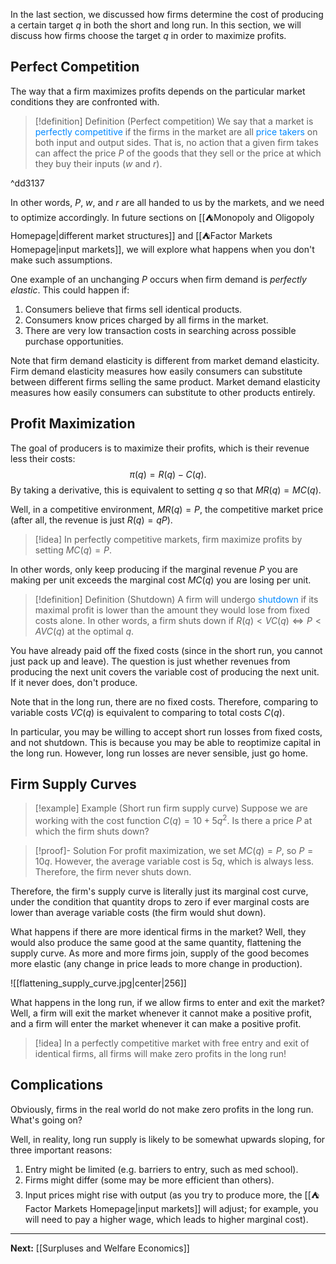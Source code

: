 In the last section, we discussed how firms determine the cost of producing a certain target $q$ in both the short and long run. In this section, we will discuss how firms choose the target $q$ in order to maximize profits.

## Perfect Competition

The way that a firm maximizes profits depends on the particular market conditions they are confronted with.

> [!definition] Definition (Perfect competition)
> We say that a market is <span style="color:#0088ff">perfectly competitive</span> if the firms in the market are all <span style="color:#0088ff">price takers</span> on both input and output sides. That is, no action that a given firm takes can affect the price $P$ of the goods that they sell or the price at which they buy their inputs ($w$ and $r$).

^dd3137

In other words, $P$, $w$, and $r$ are all handed to us by the markets, and we need to optimize accordingly. In future sections on [[⛺Monopoly and Oligopoly Homepage|different market structures]] and [[⛺Factor Markets Homepage|input markets]], we will explore what happens when you don't make such assumptions.

One example of an unchanging $P$ occurs when firm demand is *perfectly elastic*. This could happen if:

1. Consumers believe that firms sell identical products.
2. Consumers know prices charged by all firms in the market.
3. There are very low transaction costs in searching across possible purchase opportunities.

Note that firm demand elasticity is different from market demand elasticity. Firm demand elasticity measures how easily consumers can substitute between different firms selling the same product. Market demand elasticity measures how easily consumers can substitute to other products entirely.

## Profit Maximization

The goal of producers is to maximize their profits, which is their revenue less their costs:
$$
\pi(q)=R(q)-C(q).
$$
By taking a derivative, this is equivalent to setting $q$ so that $MR(q)=MC(q)$.

Well, in a competitive environment, $MR(q)=P$, the competitive market price (after all, the revenue is just $R(q)=qP$). 

> [!idea]
> In perfectly competitive markets, firm maximize profits by setting $MC(q)=P$.

In other words, only keep producing if the marginal revenue $P$ you are making per unit exceeds the marginal cost $MC(q)$ you are losing per unit.

> [!definition] Definition (Shutdown)
> A firm will undergo <span style="color:#0088ff">shutdown</span> if its maximal profit is lower than the amount they would lose from fixed costs alone. In other words, a firm shuts down if $R(q)<VC(q)\Longleftrightarrow P<AVC(q)$ at the optimal $q$.

You have already paid off the fixed costs (since in the short run, you cannot just pack up and leave). The question is just whether revenues from producing the next unit covers the variable cost of producing the next unit. If it never does, don't produce.

Note that in the long run, there are no fixed costs. Therefore, comparing to variable costs $VC(q)$ is equivalent to comparing to total costs $C(q)$. 

In particular, you may be willing to accept short run losses from fixed costs, and not shutdown. This is because you may be able to reoptimize capital in the long run. However, long run losses are never sensible, just go home.

## Firm Supply Curves

> [!example] Example (Short run firm supply curve)
> Suppose we are working with the cost function $C(q)=10+5q^{2}$. Is there a price $P$ at which the firm shuts down?

> [!proof]- Solution
> For profit maximization, we set $MC(q)=P$, so $P=10q$. However, the average variable cost is $5q$, which is always less. Therefore, the firm never shuts down.

Therefore, the firm's supply curve is literally just its marginal cost curve, under the condition that quantity drops to zero if ever marginal costs are lower than average variable costs (the firm would shut down).

What happens if there are more identical firms in the market? Well, they would also produce the same good at the same quantity, flattening the supply curve. As more and more firms join, supply of the good becomes more elastic (any change in price leads to more change in production).

![[flattening_supply_curve.jpg|center|256]]

What happens in the long run, if we allow firms to enter and exit the market? Well, a firm will exit the market whenever it cannot make a positive profit, and a firm will enter the market whenever it can make a positive profit.

> [!idea]
> In a perfectly competitive market with free entry and exit of identical firms, all firms will make zero profits in the long run!

## Complications

Obviously, firms in the real world do not make zero profits in the long run. What's going on?

Well, in reality, long run supply is likely to be somewhat upwards sloping, for three important reasons:

1. Entry might be limited (e.g. barriers to entry, such as med school).
2. Firms might differ (some may be more efficient than others).
3. Input prices might rise with output (as you try to produce more, the [[⛺Factor Markets Homepage|input markets]] will adjust; for example, you will need to pay a higher wage, which leads to higher marginal cost).

---

**Next:** [[Surpluses and Welfare Economics]]
